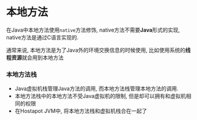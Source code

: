 # 本地方法
在Java中本地方法使用`native`方法修饰, native方法不需要**Java**形式的实现, native方法是通过C语言实现的.

通常来说, 本地方法是为了Java外的环境交换信息的时候使用, 比如使用系统的**线程资源**就会用到本地方法

### 本地方法栈
- Java虚拟机栈管理Java方法的调用, 而本地方法栈管理本地方法的调用.
- 本地方法栈中的本地方法不受Java虚拟机的限制, 但是却可以拥有和虚拟机相同的权限
- 在Hostapot JVM中, 将本地方法栈和虚拟机栈合在一起了